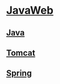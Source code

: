 <link rel="stylesheet" href="https://zhmhbest.gitee.io/hellomathematics/style/index.css">
<script src="https://zhmhbest.gitee.io/hellomathematics/style/index.js"></script>

# [JavaWeb](https://github.com/zhmhbest/HelloSpring)

## [Java](java/index.html)

## [Tomcat](tomcat/index.html)

## [Spring](spring/index.html)
